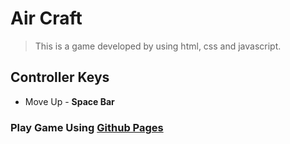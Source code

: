 # Air Craft
> This is a game developed by using html, css and javascript.
## Controller Keys
- Move Up - **Space Bar**

### Play Game Using [Github Pages](https://warunasandesh2001.github.io/Mini-Game/)